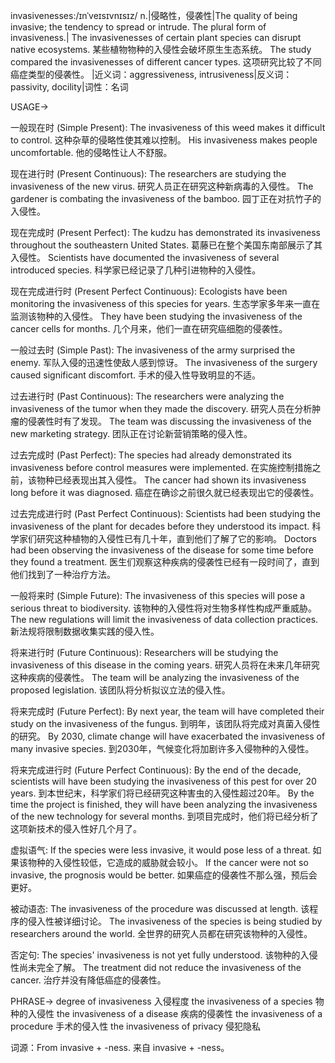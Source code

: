 invasivenesses:/ɪnˈveɪsɪvnɪsɪz/
n.|侵略性，侵袭性|The quality of being invasive; the tendency to spread or intrude.  The plural form of invasiveness.|
The invasivenesses of certain plant species can disrupt native ecosystems. 某些植物物种的入侵性会破坏原生生态系统。
The study compared the invasivenesses of different cancer types.  这项研究比较了不同癌症类型的侵袭性。
|近义词：aggressiveness, intrusiveness|反义词：passivity, docility|词性：名词


USAGE->

一般现在时 (Simple Present):
The invasiveness of this weed makes it difficult to control. 这种杂草的侵略性使其难以控制。
His invasiveness makes people uncomfortable. 他的侵略性让人不舒服。

现在进行时 (Present Continuous):
The researchers are studying the invasiveness of the new virus. 研究人员正在研究这种新病毒的入侵性。
The gardener is combating the invasiveness of the bamboo. 园丁正在对抗竹子的入侵性。


现在完成时 (Present Perfect):
The kudzu has demonstrated its invasiveness throughout the southeastern United States. 葛藤已在整个美国东南部展示了其入侵性。
Scientists have documented the invasiveness of several introduced species. 科学家已经记录了几种引进物种的入侵性。


现在完成进行时 (Present Perfect Continuous):
Ecologists have been monitoring the invasiveness of this species for years. 生态学家多年来一直在监测该物种的入侵性。
They have been studying the invasiveness of the cancer cells for months. 几个月来，他们一直在研究癌细胞的侵袭性。


一般过去时 (Simple Past):
The invasiveness of the army surprised the enemy. 军队入侵的迅速性使敌人感到惊讶。
The invasiveness of the surgery caused significant discomfort. 手术的侵入性导致明显的不适。


过去进行时 (Past Continuous):
The researchers were analyzing the invasiveness of the tumor when they made the discovery. 研究人员在分析肿瘤的侵袭性时有了发现。
The team was discussing the invasiveness of the new marketing strategy. 团队正在讨论新营销策略的侵入性。


过去完成时 (Past Perfect):
The species had already demonstrated its invasiveness before control measures were implemented. 在实施控制措施之前，该物种已经表现出其入侵性。
The cancer had shown its invasiveness long before it was diagnosed.  癌症在确诊之前很久就已经表现出它的侵袭性。


过去完成进行时 (Past Perfect Continuous):
Scientists had been studying the invasiveness of the plant for decades before they understood its impact. 科学家们研究这种植物的入侵性已有几十年，直到他们了解了它的影响。
Doctors had been observing the invasiveness of the disease for some time before they found a treatment. 医生们观察这种疾病的侵袭性已经有一段时间了，直到他们找到了一种治疗方法。


一般将来时 (Simple Future):
The invasiveness of this species will pose a serious threat to biodiversity.  该物种的入侵性将对生物多样性构成严重威胁。
The new regulations will limit the invasiveness of data collection practices. 新法规将限制数据收集实践的侵入性。


将来进行时 (Future Continuous):
Researchers will be studying the invasiveness of this disease in the coming years. 研究人员将在未来几年研究这种疾病的侵袭性。
The team will be analyzing the invasiveness of the proposed legislation. 该团队将分析拟议立法的侵入性。


将来完成时 (Future Perfect):
By next year, the team will have completed their study on the invasiveness of the fungus. 到明年，该团队将完成对真菌入侵性的研究。
By 2030, climate change will have exacerbated the invasiveness of many invasive species. 到2030年，气候变化将加剧许多入侵物种的入侵性。


将来完成进行时 (Future Perfect Continuous):
By the end of the decade, scientists will have been studying the invasiveness of this pest for over 20 years. 到本世纪末，科学家们将已经研究这种害虫的入侵性超过20年。
By the time the project is finished, they will have been analyzing the invasiveness of the new technology for several months. 到项目完成时，他们将已经分析了这项新技术的侵入性好几个月了。


虚拟语气:
If the species were less invasive, it would pose less of a threat. 如果该物种的入侵性较低，它造成的威胁就会较小。
If the cancer were not so invasive, the prognosis would be better. 如果癌症的侵袭性不那么强，预后会更好。


被动语态:
The invasiveness of the procedure was discussed at length. 该程序的侵入性被详细讨论。
The invasiveness of the species is being studied by researchers around the world. 全世界的研究人员都在研究该物种的入侵性。


否定句:
The species' invasiveness is not yet fully understood. 该物种的入侵性尚未完全了解。
The treatment did not reduce the invasiveness of the cancer. 治疗并没有降低癌症的侵袭性。



PHRASE->
degree of invasiveness  入侵程度
the invasiveness of a species 物种的入侵性
the invasiveness of a disease 疾病的侵袭性
the invasiveness of a procedure 手术的侵入性
the invasiveness of privacy 侵犯隐私


词源：From invasive + -ness.  来自 invasive + -ness。
